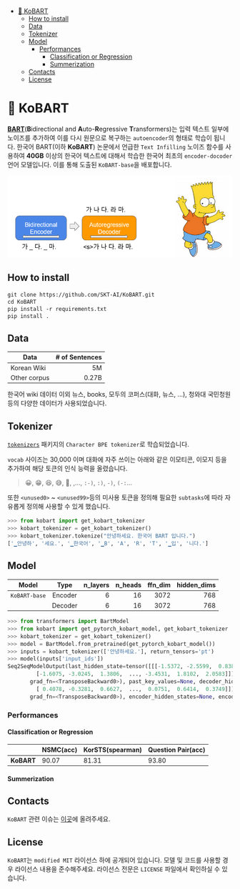 
<!-- @import "[TOC]" {cmd="toc" depthFrom=1 depthTo=6 orderedList=false} -->

<!-- code_chunk_output -->

- [🤣 KoBART](#kobart)
  - [How to install](#how-to-install)
  - [Data](#data)
  - [Tokenizer](#tokenizer)
  - [Model](#model)
    - [Performances](#performances)
      - [Classification or Regression](#classification-or-regression)
      - [Summerization](#summerization)
  - [Contacts](#contacts)
  - [License](#license)

<!-- /code_chunk_output -->


# 🤣 KoBART

[**BART**](https://arxiv.org/pdf/1910.13461.pdf)(**B**idirectional and **A**uto-**R**egressive **T**ransformers)는 입력 텍스트 일부에 노이즈를 추가하여 이를 다시 원문으로 복구하는 `autoencoder`의 형태로 학습이 됩니다. 한국어 BART(이하 **KoBART**) 논문에서 언급한 `Text Infilling` 노이즈 함수를 사용하여 **40GB** 이상의 한국어 텍스트에 대해서 학습한 한국어 최초의 `encoder-docoder` 언어 모델입니다. 이를 통해 도출된 `KoBART-base`을 배포합니다.


![](imgs/bart.png)

## How to install

```
git clone https://github.com/SKT-AI/KoBART.git
cd KoBART
pip install -r requirements.txt
pip install .
```

## Data

| Data  | # of Sentences |
|-------|---------------:|
| Korean Wiki |     5M   |  
| Other corpus |  0.27B    | 

한국어 wiki 데이터 이외 뉴스, books, 모두의 코퍼스(대화, 뉴스, ...), 청와대 국민청원 등의 다양한 데이터가 사용되었습니다.

## Tokenizer

[`tokenizers`](https://github.com/huggingface/tokenizers) 패키지의 `Character BPE tokenizer`로 학습되었습니다. 

`vocab` 사이즈는 30,000 이며 대화에 자주 쓰이는 아래와 같은 이모티콘, 이모지 등을 추가하여 해당 토큰의 인식 능력을 올렸습니다. 
> 😀, 😁, 😆, 😅, 🤣, ,..., `:-)`, `:)`, `-)`, `(-:`...

또한 `<unused0>` ~ `<unused99>`등의 미사용 토큰을 정의해 필요한 `subtasks`에 따라 자유롭게 정의해 사용할 수 있게 했습니다.


```python
>>> from kobart import get_kobart_tokenizer
>>> kobart_tokenizer = get_kobart_tokenizer()
>>> kobart_tokenizer.tokenize("안녕하세요. 한국어 BART 입니다.")
['▁안녕하', '세요.', '▁한국어', '▁B', 'A', 'R', 'T', '▁입', '니다.']
```

## Model

| Model         |  Type   | n_layers  | n_heads | ffn_dim | hidden_dims | 
|---------------|:-------:|--------:|--------:|--------:|--------------:|
| `KoBART-base` | Encoder |   6     | 16      | 3072    | 768           |
|               | Decoder |   6     | 16      | 3072    | 768           |


```python
>>> from transformers import BartModel
>>> from kobart import get_pytorch_kobart_model, get_kobart_tokenizer
>>> kobart_tokenizer = get_kobart_tokenizer()
>>> model = BartModel.from_pretrained(get_pytorch_kobart_model())
>>> inputs = kobart_tokenizer(['안녕하세요.'], return_tensors='pt')
>>> model(inputs['input_ids'])
Seq2SeqModelOutput(last_hidden_state=tensor([[[-1.5372, -2.5599,  0.8382,  ..., -2.6832,  2.5374,  1.7316],
         [-1.6075, -3.0245,  1.3806,  ..., -3.4531,  1.8102,  2.0583]]],
       grad_fn=<TransposeBackward0>), past_key_values=None, decoder_hidden_states=None, decoder_attentions=None, cross_attentions=None, encoder_last_hidden_state=tensor([[[ 0.5163, -0.3525,  0.5279,  ...,  0.1081,  0.5969,  0.1189],
         [ 0.4078, -0.3281,  0.6627,  ...,  0.0751,  0.6414,  0.3749]]],
       grad_fn=<TransposeBackward0>), encoder_hidden_states=None, encoder_attentions=None) 
```

### Performances

#### Classification or Regression

|   |  NSMC(acc)  | KorSTS(spearman) | Question Pair(acc) | 
|---|---|---|---|
| **KoBART**  | 90.07  | 81.31  | 93.80  |

#### Summerization



## Contacts

`KoBART` 관련 이슈는 [이곳](https://github.com/SKT-AI/KoBART/issues)에 올려주세요.

## License

`KoBART`는 `modified MIT` 라이선스 하에 공개되어 있습니다. 모델 및 코드를 사용할 경우 라이선스 내용을 준수해주세요. 라이선스 전문은 `LICENSE` 파일에서 확인하실 수 있습니다.

